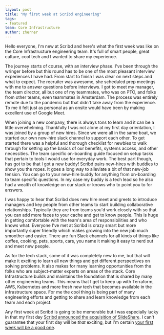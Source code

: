 ```yaml
---
layout: post
title: "My first week at Scribd engineering"
tags:
- featured
team: Core Infrastructure
author: zherner
---
```



Hello everyone, I'm new at Scribd and here's what the first week was like on the Core Infrastructure engineering team. It's full of smart people, great culture, cool tech and I wanted to share my experience.

The journey starts of course, with an interview phase. I've been through the wringer before but this round has to be one of the most pleasant interview experiences I have had. From start to finish I was clear on next steps and what to expect. The recruiter was awesome, she scheduled prep meetings with me to answer questions before interviews. I got to meet my manager, the team director, all but one of my teammates, who was on PTO, and folks from other teams, even teammates in Amsterdam. The process was entirely remote due to the pandemic but that didn't take away from the experience. To me it felt just as personal as an onsite would have been by making excellent use of Google Meet.

When joining a new company, there is always tons to learn and it can be a little overwhelming. Thankfully I was not alone at my first day orientation, I was joined by a group of new hires. Since we were all in the same boat, we started our own new-hire slack channel to support each other. To get started there was a helpful and thorough checklist for newbies to walk through for setting up the basics of our benefits, systems access, and other necessities. The team specific on-boarding guide focused on setup tasks that pertain to tools I would use for everyday work. The best part though, has got to be that I got a new buddy! Scribd pairs new-hires with buddies to show you the ropes. It goes a long way to alleviate a bit of that new-job tension. You can go to your new-hire buddy for anything from on-boarding to team specific questions. In my case my buddy is a tech lead so he also had a wealth of knowledge on our stack or knows who to point you to for answers.

I was happy to hear that Scribd does new hire meet and greets to introduce managers and key people from other teams to start building collaborative relationships. Typically they are from teams you'd work closely with so that you can add more faces to your cache and get to know people. This is huge in getting comfortable with the team's area of responsibilities and who knows what. Everyone I've met at Scribd is crazy smart but more importantly super friendly which makes growing into the new job much smoother and easier. There are fun Slack channels for all kinds of things like coffee, cooking, pets, sports, cars, you name it making it easy to nerd out and meet new people.

As for the tech stack, some of it was completely new to me, but that will make it exciting to learn all new things and get different perspectives on solving problems. It also makes for many learning opportunities from the folks who are subject-matter experts on areas of the stack. Core Infrastructure builds and maintains the foundation that is shared by many other engineering teams. This means that I get to keep up with Terraform, AWS, Kubernetes and more fresh new tech that becomes available in the infrastructure space. For me the cool thing is being part of many engineering efforts and getting to share and learn knowledge from each team and each project.

Any first week at Scribd is going to be memorable but I was especially lucky in that my first day [Scribd announced the acquisition of SlideShare](https://blog.scribd.com/home/welcome-slideshare-to-the-scribd-community). I can't guarantee that your first day will be _that_ exciting, but I'm certain [your first week will be a good one](https://tech.scribd.com/careers/#open-positions).
